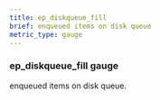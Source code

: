 ```yaml
---
title: ep_diskqueue_fill
brief: enqueued items on disk queue
metric_type: gauge
---
```

### ep_diskqueue_fill gauge

enqueued items on disk queue.
